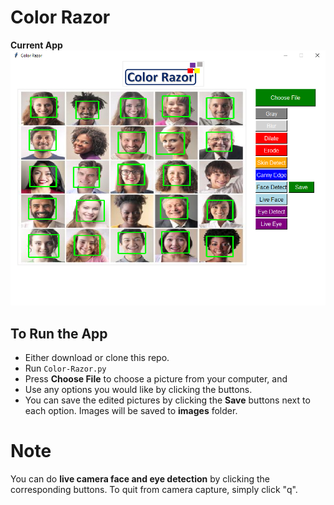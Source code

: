 # Color Razor

**Current App**
![alt text](pic.png)

## To Run the App
- Either download or clone this repo.
- Run `Color-Razor.py` 
- Press **Choose File** to choose a picture from your computer, and 
- Use any options you would like by clicking the buttons.
- You can save the edited pictures by clicking the **Save** buttons next to each option. Images will be saved to **images** folder. 

# Note
You can do **live camera face and eye detection** by clicking the corresponding buttons. To quit from camera capture, simply click "q".
